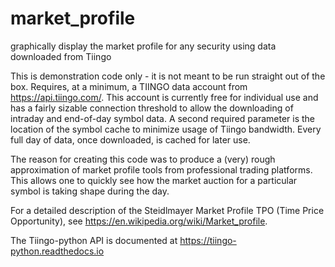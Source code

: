 # market_profile
graphically display the market profile for any security using data downloaded from Tiingo

This is demonstration code only - it is not meant to be run straight out of the box.
Requires, at a minimum, a TIINGO data account from https://api.tiingo.com/. This account is currently free
for individual use and has a fairly sizable connection threshold to allow the downloading of
intraday and end-of-day symbol data. A second required parameter is the location of the symbol cache to minimize
usage of Tiingo bandwidth. Every full day of data, once downloaded, is cached for later use.

The reason for creating this code was to produce a (very) rough approximation of market profile tools
from professional trading platforms. This allows one to quickly see how the market auction for a particular
symbol is taking shape during the day.

For a detailed description of the Steidlmayer Market Profile TPO (Time Price Opportunity), see
https://en.wikipedia.org/wiki/Market_profile.

The Tiingo-python API is documented at https://tiingo-python.readthedocs.io
